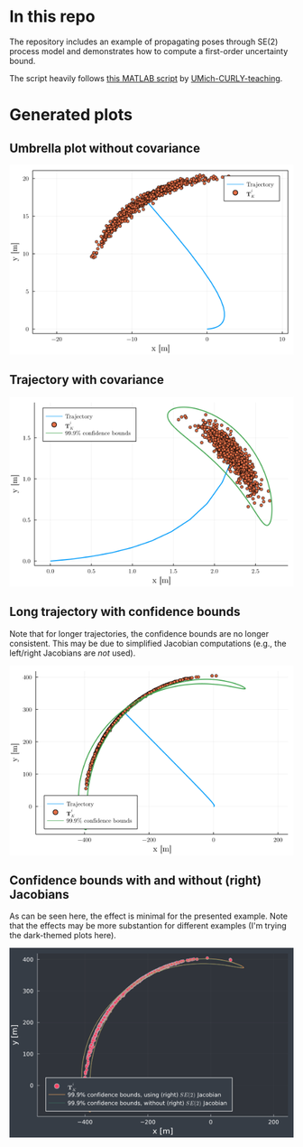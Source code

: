 # In this repo
The repository includes an example of propagating poses through SE(2) process model and demonstrates how to compute a first-order uncertainty bound.

The script heavily follows [this MATLAB script](https://github.com/UMich-CURLY-teaching/UMich-ROB-530-public/blob/main/code-examples/MATLAB/matrix_groups/odometry_propagation_se2.m) by [UMich-CURLY-teaching](https://github.com/UMich-CURLY-teaching).

# Generated plots
## Umbrella plot without covariance
![scatterplot](images/umbrella_plot.png)

## Trajectory with covariance
![traj_with_cov](images/trajectory_with_cov.png)

## Long trajectory with confidence bounds
Note that for longer trajectories, the confidence bounds are no longer consistent.
This may be due to simplified Jacobian computations (e.g., the left/right Jacobians are *not* used).

![traj_with_inconsistent_bounds](images/long_traj_inconsistent_confidence_bounds.png)

## Confidence bounds with and without (right) Jacobians
As can be seen here, the effect is minimal for the presented example.
Note that the effects may be more substantion for different examples (I'm trying the dark-themed plots here).

![conf_with_and_without_jac](images/conf_bound_with_and_without_jacs.png)